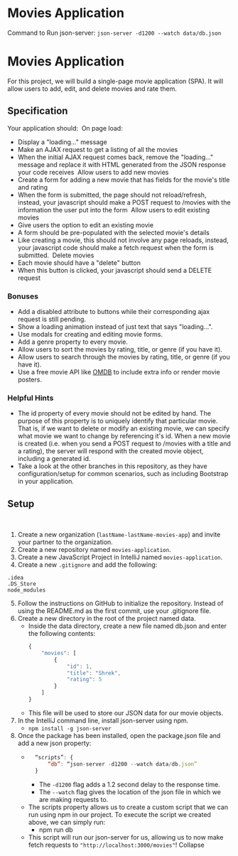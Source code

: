 # Movies Application

Command to Run json-server:
`json-server -d1200 --watch data/db.json`

# Movies Application
For this project, we will build a single-page movie application (SPA). It will allow users to add, edit, and delete movies and rate them.
​
## Specification
Your application should:
​
On page load:
- Display a "loading..." message
- Make an AJAX request to get a listing of all the movies
- When the initial AJAX request comes back, remove the "loading..." message and replace it with HTML generated from the JSON response your code receives
  ​
  Allow users to add new movies
- Create a form for adding a new movie that has fields for the movie's title and rating
- When the form is submitted, the page should not reload/refresh, instead, your javascript should make a POST request to /movies with the information the user put into the form
  ​
  Allow users to edit existing movies
- Give users the option to edit an existing movie
- A form should be pre-populated with the selected movie's details
- Like creating a movie, this should not involve any page reloads, instead, your javascript code should make a fetch request when the form is submitted.
  ​
  Delete movies
- Each movie should have a "delete" button
- When this button is clicked, your javascript should send a DELETE request
  ​
### Bonuses
- Add a disabled attribute to buttons while their corresponding ajax request is still pending.
- Show a loading animation instead of just text that says "loading...".
- Use modals for creating and editing movie forms.
- Add a genre property to every movie.
- Allow users to sort the movies by rating, title, or genre (if you have it).
- Allow users to search through the movies by rating, title, or genre (if you have it).
- Use a free movie API like [OMDB](http://www.omdbapi.com/) to include extra info or render movie posters.
  ​
### Helpful Hints
- The id property of every movie should not be edited by hand. The purpose of this property is to uniquely identify that particular movie. That is, if we want to delete or modify an existing movie, we can specify what movie we want to change by referencing it's id. When a new movie is created (i.e. when you send a POST request to /movies with a title and a rating), the server will respond with the created movie object, including a generated id.
- Take a look at the other branches in this repository, as they have configuration/setup for common scenarios, such as including Bootstrap in your application.
  ​
## Setup
​
1. Create a new organization (`lastName-lastName-movies-app`) and invite your partner to the organization.
2. Create a new repository named `movies-application`.
3. Create a new JavaScript Project in IntelliJ named `movies-application`.
4. Create a new `.gitignore` and add the following:
```
.idea
.DS_Store
node_modules
```
5. Follow the instructions on GitHub to initialize the repository. Instead of using the README.md as the first commit, use your .gitignore file.
6. Create a new directory in the root of the project named data.
    - Inside the data directory, create a new file named db.json and enter the following contents:
      ```js
      {
          "movies": [
              {
                  "id": 1,
                  "title": "Shrek",
                  "rating": 5
              }
          ]
      }
      ```
    - This file will be used to store our JSON data for our movie objects.
7. In the IntelliJ command line, install json-server using npm.
    - `npm install -g json-server`
8. Once the package has been installed, open the package.json file and add a new json property:
    - ```js
		“scripts”: {
			“db”: “json-server -d1200 --watch data/db.json”
		}
	  ```
        - The `-d1200` flag adds a 1.2 second delay to the response time.
        - The `--watch` flag gives the location of the json file in which we are making requests to.
    - The scripts property allows us to create a custom script that we can run using npm in our project. To execute the script we created above, we can simply run:
        - npm run db
    - This script will run our json-server for us, allowing us to now make fetch requests to `"http://localhost:3000/movies"`!
      ​
      Collapse

























